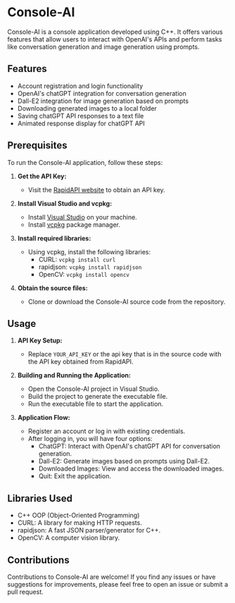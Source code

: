 # Console-AI

Console-AI is a console application developed using C++. It offers various features that allow users to interact with OpenAI's APIs and perform tasks like conversation generation and image generation using prompts.

## Features

- Account registration and login functionality
- OpenAI's chatGPT integration for conversation generation
- Dall-E2 integration for image generation based on prompts
- Downloading generated images to a local folder
- Saving chatGPT API responses to a text file
- Animated response display for chatGPT API

## Prerequisites

To run the Console-AI application, follow these steps:

1. **Get the API Key:**
   - Visit the [RapidAPI website](https://rapidapi.com/openai-api-openai-api-default/api/openai80) to obtain an API key.
   
2. **Install Visual Studio and vcpkg:**
   - Install [Visual Studio](https://visualstudio.microsoft.com/) on your machine.
   - Install [vcpkg](https://github.com/microsoft/vcpkg) package manager.

3. **Install required libraries:**
   - Using vcpkg, install the following libraries:
     - CURL: `vcpkg install curl`
     - rapidjson: `vcpkg install rapidjson`
     - OpenCV: `vcpkg install opencv`

4. **Obtain the source files:**
   - Clone or download the Console-AI source code from the repository.

## Usage

1. **API Key Setup:**
   - Replace `YOUR_API_KEY` or the api key that is in the source code with the API key obtained from RapidAPI.

2. **Building and Running the Application:**
   - Open the Console-AI project in Visual Studio.
   - Build the project to generate the executable file.
   - Run the executable file to start the application.

3. **Application Flow:**
   - Register an account or log in with existing credentials.
   - After logging in, you will have four options:
     - ChatGPT: Interact with OpenAI's chatGPT API for conversation generation.
     - Dall-E2: Generate images based on prompts using Dall-E2.
     - Downloaded Images: View and access the downloaded images.
     - Quit: Exit the application.

## Libraries Used

- C++ OOP (Object-Oriented Programming)
- CURL: A library for making HTTP requests.
- rapidjson: A fast JSON parser/generator for C++.
- OpenCV: A computer vision library.

## Contributions

Contributions to Console-AI are welcome! If you find any issues or have suggestions for improvements, please feel free to open an issue or submit a pull request.


